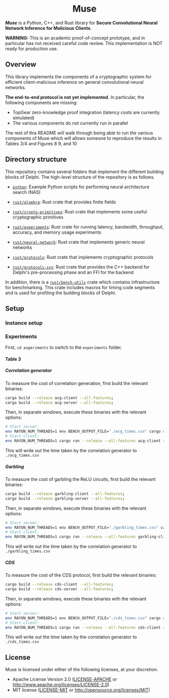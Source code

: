 <h1 align="center">Muse</h1>

___Muse___ is a Python, C++, and Rust library for **Secure Convolutional Neural Network Inference for Malicious Clients**. 

**WARNING:** This is an academic proof-of-concept prototype, and in particular has not received careful code review. This implementation is NOT ready for production use.

## Overview

This library implements the components of a cryptographic system for efficient client-malicious inference on general convolutional neural networks.

**The end-to-end protocol is not yet implemented**. In particular, the following components are missing:
* TopGear zero-knowledge proof integration (latency costs are currently simulated)
* The various components do not currently run in parallel

The rest of this README will walk through being able to run the various components of Muse which will allows someone to reproduce the results in Tables 3/4 and Figures 8 9, and 10


## Directory structure

This repository contains several folders that implement the different building blocks of Delphi. The high-level structure of the repository is as follows.
* [`python`](python): Example Python scripts for performing neural architecture search (NAS)

* [`rust/algebra`](rust/algebra): Rust crate that provides finite fields

* [`rust/crypto-primitives`](rust/crypto-primitives): Rust crate that implements some useful cryptographic primitives

* [`rust/experiments`](rust/experiments): Rust crate for running latency, bandwidth, throughput, accuracy, and memory usage experiments

* [`rust/neural-network`](rust/neural-network): Rust crate that implements generic neural networks

* [`rust/protocols`](rust/protocols): Rust crate that implements cryptographic protocols

* [`rust/protocols-sys`](rust/crypto-primitives): Rust crate that provides the C++ backend for Delphi's pre-processing phase and an FFI for the backend

In addition, there is a  [`rust/bench-utils`](rust/bench-utils) crate which contains infrastructure for benchmarking. This crate includes macros for timing code segments and is used for profiling the building blocks of Delphi.

## Setup

### Instance setup

### Experiments

First, `cd experiments` to switch to the `experiments` folder.

#### Table 3

##### Correlation generator

To measure the cost of correlation generation, first build the relevant binaries:
```bash
cargo build --release acg-client --all-features;
cargo build --release acg-server --all-features;
```

Then, in separate windows, execute these binaries with the relevant options:
```bash
# Start server:
env RAYON_NUM_THREADS=1 env BENCH_OUTPUT_FILE="./acg_times.csv" cargo run --release --all-features acg-server <0/1> <port> &;
# Start client:
env RAYON_NUM_THREADS=1 cargo run --release --all-features acg-client <0/1> <server_ip> <server_port>;
```
This will write out the time taken by the correlation generator to `./acg_times.csv`

##### Garbling

To measure the cost of garbling the ReLU circuits, first build the relevant binaries:
```bash
cargo build --release garbling-client --all-features;
cargo build --release garbling-server --all-features;
```

Then, in separate windows, execute these binaries with the relevant options:
```bash
# Start server:
env RAYON_NUM_THREADS=1 env BENCH_OUTPUT_FILE="./garbling_times.csv" cargo run --release --all-features garbling-server <0/1> <port> &;
# Start client:
env RAYON_NUM_THREADS=1 cargo run --release --all-features garbling-client <0/1> <server_ip> <server_port>;
```
This will write out the time taken by the correlation generator to `./garbling_times.csv`

##### CDS

To measure the cost of the CDS protocol, first build the relevant binaries:
```bash
cargo build --release cds-client --all-features;
cargo build --release cds-server --all-features;
```

Then, in separate windows, execute these binaries with the relevant options:
```bash
# Start server:
env RAYON_NUM_THREADS=1 env BENCH_OUTPUT_FILE="./cds_times.csv" cargo run --release --all-features cds-server <0/1> <port> &;
# Start client:
env RAYON_NUM_THREADS=1 cargo run --release --all-features cds-client <0/1> <server_ip> <server_port>;
```
This will write out the time taken by the correlation generator to `./cds_times.csv`

## License

Muse is licensed under either of the following licenses, at your discretion.

 * Apache License Version 2.0 ([LICENSE-APACHE](LICENSE-APACHE) or http://www.apache.org/licenses/LICENSE-2.0)
 * MIT license ([LICENSE-MIT](LICENSE-MIT) or http://opensource.org/licenses/MIT)

